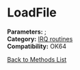 # LoadFile

**Parameters:** ;  
**Category:** [IRQ routines](../categories/irq_routines.md)  
**Compatibility:** OK64  


[Back to Methods List](../../SUMMARY.md)
